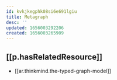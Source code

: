 ```yaml
---
id: kvkjkegphk08si6e691lgiu
title: Metagraph
desc: ''
updated: 1656003292206
created: 1656003265909
---
```



## [[p.hasRelatedResource]]

- [[ar.thinkmind.the-typed-graph-model]]
